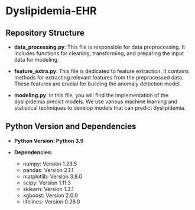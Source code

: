 # Dyslipidemia-EHR
## Repository Structure
- **data_processing.py**: This file is responsible for data preprocessing. It includes functions for cleaning, transforming, and preparing the input data for modeling.

- **feature_extra.py**: This file is dedicated to feature extraction. It contains methods for extracting relevant features from the preprocessed data. These features are crucial for building the anomaly detection model.

- **modeling.py**: In this file, you will find the implementation of the dyslipidemia predict models. We use various machine learning and statistical techniques to develop models that can predict dyslipidemia.

## Python Version and Dependencies
- **Python Version: Python 3.9**

- **Dependencies:**

  - numpy: Version 1.23.5
  - pandas: Version 2.1.1
  - matplotlib: Version 3.8.0
  - scipy: Version 1.11.3
  - sklearn: Version 1.3.1
  - xgboost: Version 2.0.0
  - lifelines: Version 0.28.0
